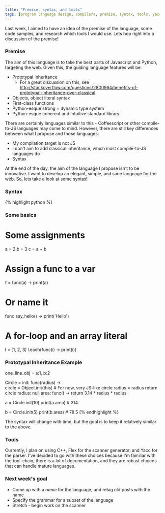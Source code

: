 ```yaml
---
title: "Premise, syntax, and tools"
tags: [program language design, compilers, premise, syntax, tools, yacc, flex]
---
```


Last week, I aimed to have an idea of the premise of the language, some code samples, and 
research which tools I would use. Lets hop right into a discussion of the premise!

### Premise
The aim of this language is to take the best parts of Javascript and Python, targeting
the web. Given this, the guiding language features will be:

  - Prototypal Inheritance
    - For a great discussion on this, see http://stackoverflow.com/questions/2800964/benefits-of-prototypal-inheritance-over-classical
  - Objects, object literal syntax 
  - First-class functions 
  - Python-esque strong + dynamic type system
  - Python-esque coherent and intuitive standard library

There are certainly languages similar to this - Coffeescript or other compile-to-JS languages may come to mind. However, there are still key differences between what I propose and those languages:
  
  - My compilation target is not JS 
  - I don't aim to add classical inheritance, which most compile-to-JS languages do 
  - Syntax 

At the end of the day, the aim of the language I propose isn't to be innovative. I want to develop an elegant, simple, and sane language for the web. So, lets take a look at some syntax!

### Syntax 
{% highlight python %}
### Some basics
# Some assignments
a = 2
b = 3
c = a + b

# Assign a func to a var
f = func(a) -> print(a)

# Or name it
func say_hello() ->
    print('Hello')

# A for-loop and an array literal
l = [1, 2, 3]
l.each(func(i) -> print(i))

### Prototypal Inheritance Example
one_line_obj = a:1, b:2

Circle =
    init:
        func(radius) ->      
            circle = Object.init(this) # For now, very JS-like
            circle.radius = radius
            return circle
    radius: null
    area: func() -> return 3.14 * radius * radius

a = Circle.init(10)
print(a.area)  # 314

b = Circle.init(5)
print(b.area)  # 78.5
{% endhighlight %}

The syntax will change with time, but the goal is to keep it relatively similar
to the above.

### Tools

Currently, I plan on using C++, Flex for the scanner generator, and Yacc for the parser. 
I've decided to go with these choices because I'm familiar with the tool-chain, there is a lot
of documentation, and they are robust choices that can handle mature languages.  

### Next week's goal
* Come up with a *name* for the language, and retag old posts with the name
* Specify the grammar for a subset of the language
* Stretch - begin work on the scanner
